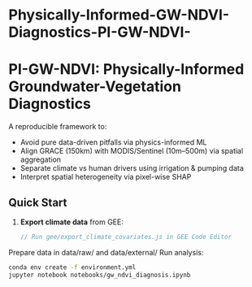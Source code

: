 # Physically-Informed-GW-NDVI-Diagnostics-PI-GW-NDVI-

# PI-GW-NDVI: Physically-Informed Groundwater-Vegetation Diagnostics

A reproducible framework to:
- Avoid pure data-driven pitfalls via physics-informed ML
- Align GRACE (150km) with MODIS/Sentinel (10m–500m) via spatial aggregation
- Separate climate vs human drivers using irrigation & pumping data
- Interpret spatial heterogeneity via pixel-wise SHAP

## Quick Start

1. **Export climate data** from GEE:
   ```js
   // Run gee/export_climate_covariates.js in GEE Code Editor

Prepare data in data/raw/ and data/external/
Run analysis:

```bash
conda env create -f environment.yml
jupyter notebook notebooks/gw_ndvi_diagnosis.ipynb
```
